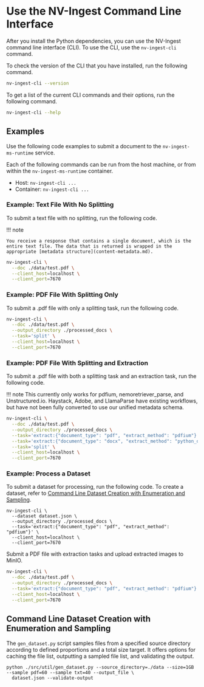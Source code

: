 # Use the NV-Ingest Command Line Interface

After you install the Python dependencies, you can use the NV-Ingest command line interface (CLI). 
To use the CLI, use the `nv-ingest-cli` command.

To check the version of the CLI that you have installed, run the following command.

```bash
nv-ingest-cli --version
```

To get a list of the current CLI commands and their options, run the following command.

```bash
nv-ingest-cli --help
```



## Examples

Use the following code examples to submit a document to the `nv-ingest-ms-runtime` service.

Each of the following commands can be run from the host machine, or from within the `nv-ingest-ms-runtime` container.

- Host: `nv-ingest-cli ...`
- Container: `nv-ingest-cli ...`


### Example: Text File With No Splitting

To submit a text file with no splitting, run the following code.

!!! note

    You receive a response that contains a single document, which is the entire text file. The data that is returned is wrapped in the appropriate [metadata structure](content-metadata.md).

```bash
nv-ingest-cli \
  --doc ./data/test.pdf \
  --client_host=localhost \
  --client_port=7670
```


### Example: PDF File With Splitting Only

To submit a .pdf file with only a splitting task, run the following code.

```bash
nv-ingest-cli \
  --doc ./data/test.pdf \
  --output_directory ./processed_docs \
  --task='split' \
  --client_host=localhost \
  --client_port=7670
```


### Example: PDF File With Splitting and Extraction

To submit a .pdf file with both a splitting task and an extraction task, run the following code.

!!! note
    This currently only works for pdfium, nemoretriever_parse, and Unstructured.io. Haystack, Adobe, and LlamaParse have existing workflows, but have not been fully converted to use our unified metadata schema.

```bash
nv-ingest-cli \
  --doc ./data/test.pdf \
  --output_directory ./processed_docs \
  --task='extract:{"document_type": "pdf", "extract_method": "pdfium"}' \
  --task='extract:{"document_type": "docx", "extract_method": "python_docx"}' \
  --task='split' \
  --client_host=localhost \
  --client_port=7670

```


### Example: Process a Dataset

To submit a dataset for processing, run the following code. 
To create a dataset, refer to [Command Line Dataset Creation with Enumeration and Sampling](#command-line-dataset-creation-with-enumeration-and-sampling).

```shell
nv-ingest-cli \
  --dataset dataset.json \
  --output_directory ./processed_docs \
  --task='extract:{"document_type": "pdf", "extract_method": "pdfium"}' \
  --client_host=localhost \
  --client_port=7670

```

Submit a PDF file with extraction tasks and upload extracted images to MinIO.

```bash
nv-ingest-cli \
  --doc ./data/test.pdf \
  --output_directory ./processed_docs \
  --task='extract:{"document_type": "pdf", "extract_method": "pdfium"}' \
  --client_host=localhost \
  --client_port=7670

```


## Command Line Dataset Creation with Enumeration and Sampling

The `gen_dataset.py` script samples files from a specified source directory according to defined proportions and a total size target. 
It offers options for caching the file list, outputting a sampled file list, and validating the output.

```shell
python ./src/util/gen_dataset.py --source_directory=./data --size=1GB --sample pdf=60 --sample txt=40 --output_file \
  dataset.json --validate-output
```
